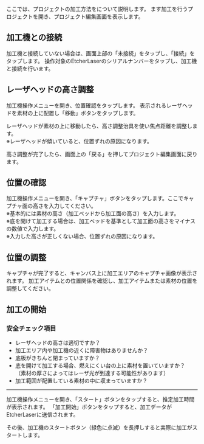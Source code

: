 ここでは、プロジェクトの加工方法をについて説明します。
ます加工を行うプロジェクトを開き、プロジェクト編集画面を表示します。

## 加工機との接続
加工機と接続していない場合は、画面上部の「未接続」をタップし、「接続」をタップします。
操作対象のEtcherLaserのシリアルナンバーをタップし、加工機と接続を行います。

## レーザヘッドの高さ調整

加工機操作メニューを開き、位置確認をタップします。
表示されるレーザヘッドを素材の上に配置し「移動」ボタンをタップします。

レーザヘッドが素材の上に移動したら、高さ調整治具を使い焦点距離を調整します。  
※レーザヘッドが傾いていると、位置ずれの原因になります。

高さ調整が完了したら、画面上の「戻る」を押してプロジェクト編集画面に戻ります。

## 位置の確認

加工機操作メニューを開き、「キャプチャ」ボタンをタップします。ここでキャプチャ面の高さを入力してください。  
※基本的には素材の高さ（加工ベッドから加工面の高さ）を入力します。  
※底を開けて加工する場合は、加工ベッドを基準として加工面の高さをマイナスの数値で入力します。  
※入力した高さが正しくない場合、位置ずれの原因になります。

## 位置の調整
キャプチャが完了すると、キャンバス上に加工エリアのキャプチャ画像が表示されます。
加工アイテムとの位置関係を確認し、加工アイテムまたは素材の位置を調整してください。

## 加工の開始

### 安全チェック項目

- レーザヘッドの高さは適切ですか？
- 加工エリア内や加工機の近くに障害物はありませんか？
- 底板がきちんと閉まっていますか？
- 底を開けて加工する場合、燃えにくい台の上に素材を置いていますか？  
（素材の厚さによってはレーザ光が到達する可能性があります）
- 加工範囲が配置している素材の中に収まっていますか？

-------------------------------


加工機操作メニューを開き、「スタート」ボタンをタップすると、推定加工時間が表示されます。
「加工開始」ボタンをタップすると、加工データがEtcherLaserに送信されます。

その後、加工機のスタートボタン（緑色に点滅）を長押しすると実際に加工がスタートします。
